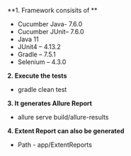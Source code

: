 **1. Framework consisits of **

- Cucumber Java- 7.6.0
- Cucumber JUnit– 7.6.0
- Java 11
- JUnit4 – 4.13.2
- Gradle – 7.5.1
- Selenium – 4.3.0

**2. Execute the tests**
- gradle clean test

**3. It generates Allure Report**
- allure serve build/allure-results

**4. Extent Report can also be generated**
- Path - app/ExtentReports

